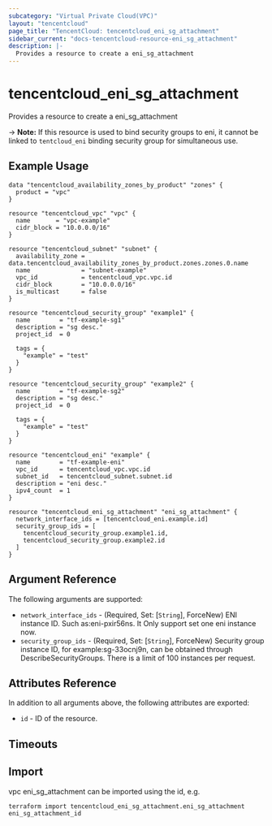 ```yaml
---
subcategory: "Virtual Private Cloud(VPC)"
layout: "tencentcloud"
page_title: "TencentCloud: tencentcloud_eni_sg_attachment"
sidebar_current: "docs-tencentcloud-resource-eni_sg_attachment"
description: |-
  Provides a resource to create a eni_sg_attachment
---
```


# tencentcloud_eni_sg_attachment

Provides a resource to create a eni_sg_attachment

-> **Note:** If this resource is used to bind security groups to eni, it cannot be linked to `tentcloud_eni` binding security group for simultaneous use.

## Example Usage

```hcl
data "tencentcloud_availability_zones_by_product" "zones" {
  product = "vpc"
}

resource "tencentcloud_vpc" "vpc" {
  name       = "vpc-example"
  cidr_block = "10.0.0.0/16"
}

resource "tencentcloud_subnet" "subnet" {
  availability_zone = data.tencentcloud_availability_zones_by_product.zones.zones.0.name
  name              = "subnet-example"
  vpc_id            = tencentcloud_vpc.vpc.id
  cidr_block        = "10.0.0.0/16"
  is_multicast      = false
}

resource "tencentcloud_security_group" "example1" {
  name        = "tf-example-sg1"
  description = "sg desc."
  project_id  = 0

  tags = {
    "example" = "test"
  }
}

resource "tencentcloud_security_group" "example2" {
  name        = "tf-example-sg2"
  description = "sg desc."
  project_id  = 0

  tags = {
    "example" = "test"
  }
}

resource "tencentcloud_eni" "example" {
  name        = "tf-example-eni"
  vpc_id      = tencentcloud_vpc.vpc.id
  subnet_id   = tencentcloud_subnet.subnet.id
  description = "eni desc."
  ipv4_count  = 1
}

resource "tencentcloud_eni_sg_attachment" "eni_sg_attachment" {
  network_interface_ids = [tencentcloud_eni.example.id]
  security_group_ids = [
    tencentcloud_security_group.example1.id,
    tencentcloud_security_group.example2.id
  ]
}
```

## Argument Reference

The following arguments are supported:

* `network_interface_ids` - (Required, Set: [`String`], ForceNew) ENI instance ID. Such as:eni-pxir56ns. It Only support set one eni instance now.
* `security_group_ids` - (Required, Set: [`String`], ForceNew) Security group instance ID, for example:sg-33ocnj9n, can be obtained through DescribeSecurityGroups. There is a limit of 100 instances per request.

## Attributes Reference

In addition to all arguments above, the following attributes are exported:

* `id` - ID of the resource.



## Timeouts

<no value>


## Import

vpc eni_sg_attachment can be imported using the id, e.g.

```
terraform import tencentcloud_eni_sg_attachment.eni_sg_attachment eni_sg_attachment_id
```

